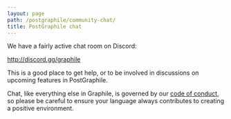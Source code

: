 ```yaml
---
layout: page
path: /postgraphile/community-chat/
title: PostGraphile chat
---
```


We have a fairly active chat room on Discord:

http://discord.gg/graphile

This is a good place to get help, or to be involved in discussions on upcoming
features in PostGraphile.

<div class='graphile-logo-bg'></div>

Chat, like everything else in Graphile, is governed by our
[code of conduct](/postgraphile/code-of-conduct/), so please be careful to
ensure your language always contributes to creating a positive environment.
